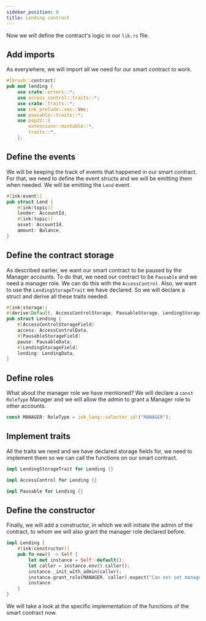 ```yaml
---
sidebar_position: 8
title: Lending contract
---
```


Now we will define the contract's logic in our `lib.rs` file.

## Add imports

As everywhere, we will import all we need for our smart contract to work.

```rust
#[brush::contract]
pub mod lending {
    use crate::errors::*;
    use access_control::traits::*;
    use crate::traits::*;
    use ink_prelude::vec::Vec;
    use pausable::traits::*;
    use psp22::{
        extensions::mintable::*,
        traits::*,
    };
```

## Define the events

We will be keeping the track of events that happened in our smart contract. For that, we need to define the event structs and we will be emitting them when needed. We will be emitting the `Lend` event.

```rust
#[ink(event)]
pub struct Lend {
    #[ink(topic)]
    lender: AccountId,
    #[ink(topic)]
    asset: AccountId,
    amount: Balance,
}
```

## Define the contract storage

As described earlier, we want our smart contract to be paused by the Manager accounts. To do that, we need our contract to be `Pausable` and we need a manager role. We can do this with the `AccessControl`. Also, we want to use the `LendingStorageTrait` we have declared. So we will declare a struct and derive all these traits needed.

```rust
#[ink(storage)]
#[derive(Default, AccessControlStorage, PausableStorage, LendingStorage)]
pub struct Lending {
    #[AccessControlStorageField]
    access: AccessControlData,
    #[PausableStorageField]
    pause: PausableData,
    #[LendingStorageField]
    lending: LendingData,
}
```

## Define roles

What about the manager role we have mentioned? We will declare a `const RoleType` Manager and we will allow the admin to grant a Manager role to other accounts.

```rust
const MANAGER: RoleType = ink_lang::selector_id!("MANAGER");
```

## Implement traits

All the traits we need and we have declared storage fields for, we need to implement them so we can call the functions on our smart contract.

```rust
impl LendingStorageTrait for Lending {}

impl AccessControl for Lending {}

impl Pausable for Lending {}
```

## Define the constructor

Finally, we will add a constructor, in which we will initiate the admin of the contract, to whom we will also grant the manager role declared before.

```rust
impl Lending {
    #[ink(constructor)]
    pub fn new() -> Self {
        let mut instance = Self::default();
        let caller = instance.env().caller();
        instance._init_with_admin(caller);
        instance.grant_role(MANAGER, caller).expect("Can not set manager role");
        instance
    }
}
```

We will take a look at the specific implementation of the functions of the smart contract now.